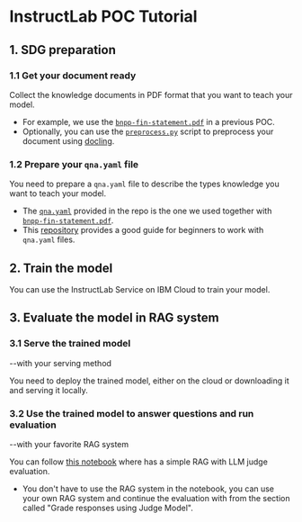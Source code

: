 # InstructLab POC Tutorial

## 1. SDG preparation

### 1.1 Get your document ready

Collect the knowledge documents in PDF format that you want to teach your model.
- For example, we use the [`bnpp-fin-statement.pdf`](./bnpp-fin-statement.pdf) in a previous POC.
- Optionally, you can use the [`preprocess.py`](./preprocess.py) script to preprocess your document using [docling](https://github.com/DS4SD/docling).

### 1.2 Prepare your `qna.yaml` file

You need to prepare a `qna.yaml` file to describe the types knowledge you want to teach your model.
- The [`qna.yaml`](./qna.yaml) provided in the repo is the one we used together with [`bnpp-fin-statement.pdf`](./bnpp-fin-statement.pdf).
- This [repository](https://github.com/abhi1092/qna_guideline) provides a good guide for beginners to work with `qna.yaml` files.

## 2. Train the model

You can use the InstructLab Service on IBM Cloud to train your model.

## 3. Evaluate the model in RAG system

### 3.1 Serve the trained model
--with your serving method

You need to deploy the trained model, either on the cloud or downloading it and serving it locally.

### 3.2 Use the trained model to answer questions and run evaluation
--with your favorite RAG system

You can follow [this notebook](https://github.com/rh-aiservices-bu/rhel-ai-poc/blob/b880c2e6937d7497b35362dcd7a87ea97c2a69ff/eval/llm_judge_eval.ipynb) where has a simple RAG with LLM judge evaluation.
- You don't have to use the RAG system in the notebook, you can use your own RAG system and continue the evaluation with from the section called "Grade responses using Judge Model".